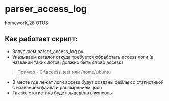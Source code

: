 # parser_access_log
homework_28 OTUS

## Как работает скрипт:


- Запускаем parser_access_log.py
- Указываем каталог откуда требуется обработать access логи (в названии таких логов, должно быть слово access)
>Пример - C:\access_test или /home/ubuntu
- В месте где лежат логи access будут созданы файлы со статистикой с названием файла и расширением .json
- Так же статистика будет выведена в консоль